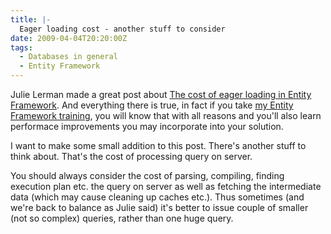 ```yaml
---
title: |-
  Eager loading cost - another stuff to consider
date: 2009-04-04T20:20:00Z
tags:
  - Databases in general
  - Entity Framework
---
```

Julie Lerman made a great post about [The cost of eager loading in Entity Framework][1]. And everything there is true, in fact if you take [my Entity Framework training][2], you will know that with all reasons and you'll also learn performace improvements you may incorporate into your solution.

I want to make some small addition to this post. There's another stuff to think about. That's the cost of processing query on server.

You should always consider the cost of parsing, compiling, finding execution plan etc. the query on server as well as fetching the intermediate data (which may cause cleaning up caches etc.). Thus sometimes (and we're back to balance as Julie said) it's better to issue couple of smaller (not so complex) queries, rather than one huge query.

[1]: http://www.thedatafarm.com/blog/2009/03/30/TheCostOfEagerLoadingInEntityFramework.aspx
[2]: /about/